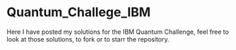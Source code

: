 # Quantum_Challege_IBM
Here I have posted my solutions for the IBM Quantum Challenge, feel free to look at those solutions, to fork or to starr the repository.
